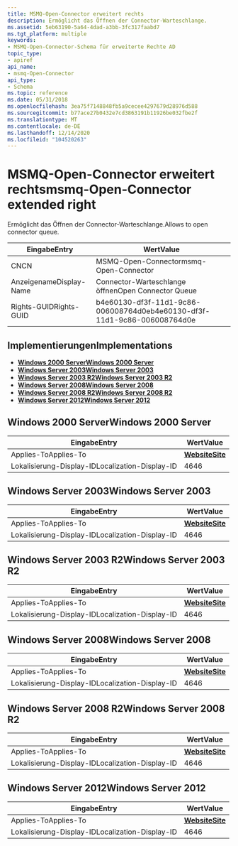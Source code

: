 ```yaml
---
title: MSMQ-Open-Connector erweitert rechts
description: Ermöglicht das Öffnen der Connector-Warteschlange.
ms.assetid: 5eb63190-5a64-4dad-a3bb-3fc317faabd7
ms.tgt_platform: multiple
keywords:
- MSMQ-Open-Connector-Schema für erweiterte Rechte AD
topic_type:
- apiref
api_name:
- msmq-Open-Connector
api_type:
- Schema
ms.topic: reference
ms.date: 05/31/2018
ms.openlocfilehash: 3ea75f7148848fb5a9cecee4297679d28976d588
ms.sourcegitcommit: b77ace27b0432e7cd3863191b11926be032fbe2f
ms.translationtype: MT
ms.contentlocale: de-DE
ms.lasthandoff: 12/14/2020
ms.locfileid: "104520263"
---
```

# <a name="msmq-open-connector-extended-right"></a><span data-ttu-id="8cb2d-104">MSMQ-Open-Connector erweitert rechts</span><span class="sxs-lookup"><span data-stu-id="8cb2d-104">msmq-Open-Connector extended right</span></span>

<span data-ttu-id="8cb2d-105">Ermöglicht das Öffnen der Connector-Warteschlange.</span><span class="sxs-lookup"><span data-stu-id="8cb2d-105">Allows to open connector queue.</span></span>



| <span data-ttu-id="8cb2d-106">Eingabe</span><span class="sxs-lookup"><span data-stu-id="8cb2d-106">Entry</span></span> | <span data-ttu-id="8cb2d-107">Wert</span><span class="sxs-lookup"><span data-stu-id="8cb2d-107">Value</span></span> |
|--------------|--------------------------------------|
| <span data-ttu-id="8cb2d-108">CN</span><span class="sxs-lookup"><span data-stu-id="8cb2d-108">CN</span></span>           | <span data-ttu-id="8cb2d-109">MSMQ-Open-Connector</span><span class="sxs-lookup"><span data-stu-id="8cb2d-109">msmq-Open-Connector</span></span>                  |
| <span data-ttu-id="8cb2d-110">Anzeigename</span><span class="sxs-lookup"><span data-stu-id="8cb2d-110">Display-Name</span></span> | <span data-ttu-id="8cb2d-111">Connector-Warteschlange öffnen</span><span class="sxs-lookup"><span data-stu-id="8cb2d-111">Open Connector Queue</span></span>                 |
| <span data-ttu-id="8cb2d-112">Rights-GUID</span><span class="sxs-lookup"><span data-stu-id="8cb2d-112">Rights-GUID</span></span>  | <span data-ttu-id="8cb2d-113">b4e60130-df3f-11d1-9c86-006008764d0e</span><span class="sxs-lookup"><span data-stu-id="8cb2d-113">b4e60130-df3f-11d1-9c86-006008764d0e</span></span> |



## <a name="implementations"></a><span data-ttu-id="8cb2d-114">Implementierungen</span><span class="sxs-lookup"><span data-stu-id="8cb2d-114">Implementations</span></span>

-   [<span data-ttu-id="8cb2d-115">**Windows 2000 Server**</span><span class="sxs-lookup"><span data-stu-id="8cb2d-115">**Windows 2000 Server**</span></span>](#windows-2000-server)
-   [<span data-ttu-id="8cb2d-116">**Windows Server 2003**</span><span class="sxs-lookup"><span data-stu-id="8cb2d-116">**Windows Server 2003**</span></span>](#windows-server-2003)
-   [<span data-ttu-id="8cb2d-117">**Windows Server 2003 R2**</span><span class="sxs-lookup"><span data-stu-id="8cb2d-117">**Windows Server 2003 R2**</span></span>](#windows-server-2003-r2)
-   [<span data-ttu-id="8cb2d-118">**Windows Server 2008**</span><span class="sxs-lookup"><span data-stu-id="8cb2d-118">**Windows Server 2008**</span></span>](#windows-server-2008)
-   [<span data-ttu-id="8cb2d-119">**Windows Server 2008 R2**</span><span class="sxs-lookup"><span data-stu-id="8cb2d-119">**Windows Server 2008 R2**</span></span>](#windows-server-2008-r2)
-   [<span data-ttu-id="8cb2d-120">**Windows Server 2012**</span><span class="sxs-lookup"><span data-stu-id="8cb2d-120">**Windows Server 2012**</span></span>](#windows-server-2012)

## <a name="windows-2000-server"></a><span data-ttu-id="8cb2d-121">Windows 2000 Server</span><span class="sxs-lookup"><span data-stu-id="8cb2d-121">Windows 2000 Server</span></span>



| <span data-ttu-id="8cb2d-122">Eingabe</span><span class="sxs-lookup"><span data-stu-id="8cb2d-122">Entry</span></span> | <span data-ttu-id="8cb2d-123">Wert</span><span class="sxs-lookup"><span data-stu-id="8cb2d-123">Value</span></span> |
|-------------------------|-----------------------------------|
| <span data-ttu-id="8cb2d-124">Applies-To</span><span class="sxs-lookup"><span data-stu-id="8cb2d-124">Applies-To</span></span>              | [<span data-ttu-id="8cb2d-125">**Website**</span><span class="sxs-lookup"><span data-stu-id="8cb2d-125">**Site**</span></span>](c-site.md)<br/> |
| <span data-ttu-id="8cb2d-126">Lokalisierung-Display-ID</span><span class="sxs-lookup"><span data-stu-id="8cb2d-126">Localization-Display-ID</span></span> | <span data-ttu-id="8cb2d-127">46</span><span class="sxs-lookup"><span data-stu-id="8cb2d-127">46</span></span>                                |



## <a name="windows-server-2003"></a><span data-ttu-id="8cb2d-128">Windows Server 2003</span><span class="sxs-lookup"><span data-stu-id="8cb2d-128">Windows Server 2003</span></span>



| <span data-ttu-id="8cb2d-129">Eingabe</span><span class="sxs-lookup"><span data-stu-id="8cb2d-129">Entry</span></span> | <span data-ttu-id="8cb2d-130">Wert</span><span class="sxs-lookup"><span data-stu-id="8cb2d-130">Value</span></span> |
|-------------------------|-----------------------------------|
| <span data-ttu-id="8cb2d-131">Applies-To</span><span class="sxs-lookup"><span data-stu-id="8cb2d-131">Applies-To</span></span>              | [<span data-ttu-id="8cb2d-132">**Website**</span><span class="sxs-lookup"><span data-stu-id="8cb2d-132">**Site**</span></span>](c-site.md)<br/> |
| <span data-ttu-id="8cb2d-133">Lokalisierung-Display-ID</span><span class="sxs-lookup"><span data-stu-id="8cb2d-133">Localization-Display-ID</span></span> | <span data-ttu-id="8cb2d-134">46</span><span class="sxs-lookup"><span data-stu-id="8cb2d-134">46</span></span>                                |



## <a name="windows-server-2003-r2"></a><span data-ttu-id="8cb2d-135">Windows Server 2003 R2</span><span class="sxs-lookup"><span data-stu-id="8cb2d-135">Windows Server 2003 R2</span></span>



| <span data-ttu-id="8cb2d-136">Eingabe</span><span class="sxs-lookup"><span data-stu-id="8cb2d-136">Entry</span></span> | <span data-ttu-id="8cb2d-137">Wert</span><span class="sxs-lookup"><span data-stu-id="8cb2d-137">Value</span></span> |
|-------------------------|-----------------------------------|
| <span data-ttu-id="8cb2d-138">Applies-To</span><span class="sxs-lookup"><span data-stu-id="8cb2d-138">Applies-To</span></span>              | [<span data-ttu-id="8cb2d-139">**Website**</span><span class="sxs-lookup"><span data-stu-id="8cb2d-139">**Site**</span></span>](c-site.md)<br/> |
| <span data-ttu-id="8cb2d-140">Lokalisierung-Display-ID</span><span class="sxs-lookup"><span data-stu-id="8cb2d-140">Localization-Display-ID</span></span> | <span data-ttu-id="8cb2d-141">46</span><span class="sxs-lookup"><span data-stu-id="8cb2d-141">46</span></span>                                |



## <a name="windows-server-2008"></a><span data-ttu-id="8cb2d-142">Windows Server 2008</span><span class="sxs-lookup"><span data-stu-id="8cb2d-142">Windows Server 2008</span></span>



| <span data-ttu-id="8cb2d-143">Eingabe</span><span class="sxs-lookup"><span data-stu-id="8cb2d-143">Entry</span></span> | <span data-ttu-id="8cb2d-144">Wert</span><span class="sxs-lookup"><span data-stu-id="8cb2d-144">Value</span></span> |
|-------------------------|-----------------------------------|
| <span data-ttu-id="8cb2d-145">Applies-To</span><span class="sxs-lookup"><span data-stu-id="8cb2d-145">Applies-To</span></span>              | [<span data-ttu-id="8cb2d-146">**Website**</span><span class="sxs-lookup"><span data-stu-id="8cb2d-146">**Site**</span></span>](c-site.md)<br/> |
| <span data-ttu-id="8cb2d-147">Lokalisierung-Display-ID</span><span class="sxs-lookup"><span data-stu-id="8cb2d-147">Localization-Display-ID</span></span> | <span data-ttu-id="8cb2d-148">46</span><span class="sxs-lookup"><span data-stu-id="8cb2d-148">46</span></span>                                |



## <a name="windows-server-2008-r2"></a><span data-ttu-id="8cb2d-149">Windows Server 2008 R2</span><span class="sxs-lookup"><span data-stu-id="8cb2d-149">Windows Server 2008 R2</span></span>



| <span data-ttu-id="8cb2d-150">Eingabe</span><span class="sxs-lookup"><span data-stu-id="8cb2d-150">Entry</span></span> | <span data-ttu-id="8cb2d-151">Wert</span><span class="sxs-lookup"><span data-stu-id="8cb2d-151">Value</span></span> |
|-------------------------|-----------------------------------|
| <span data-ttu-id="8cb2d-152">Applies-To</span><span class="sxs-lookup"><span data-stu-id="8cb2d-152">Applies-To</span></span>              | [<span data-ttu-id="8cb2d-153">**Website**</span><span class="sxs-lookup"><span data-stu-id="8cb2d-153">**Site**</span></span>](c-site.md)<br/> |
| <span data-ttu-id="8cb2d-154">Lokalisierung-Display-ID</span><span class="sxs-lookup"><span data-stu-id="8cb2d-154">Localization-Display-ID</span></span> | <span data-ttu-id="8cb2d-155">46</span><span class="sxs-lookup"><span data-stu-id="8cb2d-155">46</span></span>                                |



## <a name="windows-server-2012"></a><span data-ttu-id="8cb2d-156">Windows Server 2012</span><span class="sxs-lookup"><span data-stu-id="8cb2d-156">Windows Server 2012</span></span>



| <span data-ttu-id="8cb2d-157">Eingabe</span><span class="sxs-lookup"><span data-stu-id="8cb2d-157">Entry</span></span> | <span data-ttu-id="8cb2d-158">Wert</span><span class="sxs-lookup"><span data-stu-id="8cb2d-158">Value</span></span> |
|-------------------------|-----------------------------------|
| <span data-ttu-id="8cb2d-159">Applies-To</span><span class="sxs-lookup"><span data-stu-id="8cb2d-159">Applies-To</span></span>              | [<span data-ttu-id="8cb2d-160">**Website**</span><span class="sxs-lookup"><span data-stu-id="8cb2d-160">**Site**</span></span>](c-site.md)<br/> |
| <span data-ttu-id="8cb2d-161">Lokalisierung-Display-ID</span><span class="sxs-lookup"><span data-stu-id="8cb2d-161">Localization-Display-ID</span></span> | <span data-ttu-id="8cb2d-162">46</span><span class="sxs-lookup"><span data-stu-id="8cb2d-162">46</span></span>                                |



 

 





